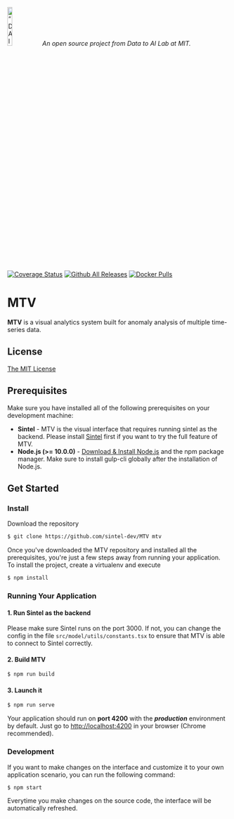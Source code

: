 <p align="left">
<img width=15% src="https://dai.lids.mit.edu/wp-content/uploads/2018/06/Logo_DAI_highres.png" alt=“DAI-Lab” />
<i>An open source project from Data to AI Lab at MIT.</i>
</p>

[![Coverage Status](https://coveralls.io/repos/github/dyuliu/MTV/badge.svg)](https://coveralls.io/github/dyuliu/MTV)
[![Github All Releases](https://img.shields.io/github/downloads/dyuliu/MTV/total)](https://github.com/dyuliu/MTV/releases)
[![Docker Pulls](https://img.shields.io/docker/pulls/dyuliu/mtv)](https://hub.docker.com/r/dyuliu/mtv)

# MTV

**MTV** is a visual analytics system built for anomaly analysis of multiple time-series data.

## License

[The MIT License](https://github.com/HDI-Project/MTV/blob/master/LICENSE)

## Prerequisites

Make sure you have installed all of the following prerequisites on your development machine:

-   **Sintel** - MTV is the visual interface that requires running sintel as the backend. Please install [Sintel](https://github.com/sintel-dev/sintel) first if you want to try the full feature of MTV.
-   **Node.js (>= 10.0.0)** - [Download & Install Node.js](https://nodejs.org/en/download/) and the npm package manager. Make sure to install gulp-cli globally after the installation of Node.js.

## Get Started

### Install

Download the repository

```bash
$ git clone https://github.com/sintel-dev/MTV mtv
```

Once you've downloaded the MTV repository and installed all the prerequisites, you're just a few steps away from running your application. To install the project, create a virtualenv and execute

```bash
$ npm install
```

### Running Your Application

#### 1. Run Sintel as the backend
Please make sure Sintel runs on the port 3000. If not, you can change the config in the file `src/model/utils/constants.tsx` to ensure that MTV is able to connect to Sintel correctly.

#### 2. Build MTV
```bash
$ npm run build
```

#### 3. Launch it
```bash
$ npm run serve
```

Your application should run on **port 4200** with the **_production_** environment by default. Just go to [http://localhost:4200](http://localhost:4200) in your browser (Chrome recommended).

### Development
If you want to make changes on the interface and customize it to your own application scenario, you can run the following command:

```bash
$ npm start
```

Everytime you make changes on the source code, the interface will be automatically refreshed.
